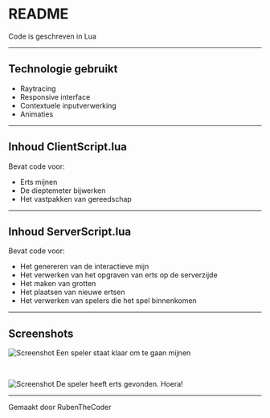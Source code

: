 # README
Code is geschreven in Lua

---

## Technologie gebruikt
* Raytracing
* Responsive interface
* Contextuele inputverwerking
* Animaties

---

## Inhoud ClientScript.lua
Bevat code voor:

* Erts mijnen
* De dieptemeter bijwerken
* Het vastpakken van gereedschap

---

## Inhoud ServerScript.lua
Bevat code voor:

* Het genereren van de interactieve mijn
* Het verwerken van het opgraven van erts op de serverzijde
* Het maken van grotten
* Het plaatsen van nieuwe ertsen
* Het verwerken van spelers die het spel binnenkomen

---

## Screenshots
![Screenshot](https://github.com/RubenTheCoder/Roblox-Mining-game-attempt-2/assets/130549492/e94b020a-e08d-4333-ab4b-1188009001b6)
Een speler staat klaar om te gaan mijnen

<br>

![Screenshot](https://github.com/RubenTheCoder/Roblox-Mining-game-attempt-2/assets/130549492/2c828ede-4339-409c-8f96-e911803db16e)
De speler heeft erts gevonden. Hoera!

---

Gemaakt door RubenTheCoder
